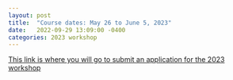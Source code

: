```yaml
---
layout: post
title:  "Course dates: May 26 to June 5, 2023"
date:   2022-09-29 13:09:00 -0400
categories: 2023 workshop
---
```

[This link is where you will go to submit an application for the 2023 workshop](https://www.mbl.edu/education/courses/workshop-on-molecular-evolution/)

